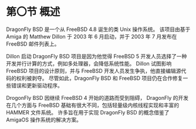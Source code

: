 # 第〇节 概述

DragonFly BSD 是一个从 FreeBSD 4.8 诞生的类 Unix 操作系统。
该项目由基于 Amiga 的 Matthew Dillon 于 2003 年 6 月启动，并于 2003 年 7 月发布在 FreeBSD 邮件列表上。

Dillon 启动 DragonFly BSD 项目是因为他觉得 FreeBSD 5 开发人员选择了一种开发并行计算的方式，例如多处理器，会降低系统性能。
Dillon 试图影响 FreeBSD 项目的设计原则，并与 FreeBSD 开发人员发生争执，他直接编辑源代码的权利被剥夺。
尽管如此，DragonFly BSD 和 FreeBSD 项目仍在合作修复一些错误和更新驱动程序。

DrogonFly BSD 因继续 FreeBSD 4 开始的道路而受到阻碍，
DragonFly 的开发在几个方面与 FreeBSD 基础有很大不同，包括轻量级内核线程实现和丰富的 HAMMER 文件系统。
许多旨在用于实现 DragonFly BSD 的概念借鉴了 AmigaOS 操作系统的解决方案。
